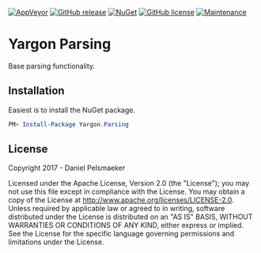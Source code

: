 [![AppVeyor](https://img.shields.io/appveyor/ci/Cyberlect/yargin-parsing/master.svg)](https://ci.appveyor.com/project/Cyberlect/yargin-parsing)
[![GitHub release](https://img.shields.io/github/release/Cyberlect/yargin-parsing.svg)](https://github.com/Cyberlect/yargin-parsing/releases)
[![NuGet](https://img.shields.io/nuget/v/Yargon.Parsing.svg)](https://www.nuget.org/packages/Yargon.Parsing/)
[![GitHub license](https://img.shields.io/github/license/Cyberlect/yargin-parsing.svg)](http://www.apache.org/licenses/LICENSE-2.0)
[![Maintenance](https://img.shields.io/maintenance/yes/2017.svg)](https://github.com/Cyberlect/yargin-parsing/commits/master)

# Yargon Parsing
Base parsing functionality.

## Installation
Easiest is to install the NuGet package.

```PowerShell
PM> Install-Package Yargon.Parsing
```

## License
Copyright 2017 - Daniel Pelsmaeker

Licensed under the Apache License, Version 2.0 (the "License"); you may not use this file except in compliance with the License. You may obtain a copy of the License at <http://www.apache.org/licenses/LICENSE-2.0>. Unless required by applicable law or agreed to in writing, software distributed under the License is distributed on an "AS IS" BASIS, WITHOUT WARRANTIES OR CONDITIONS OF ANY KIND, either express or implied. See the License for the specific language governing permissions and limitations under the License.
